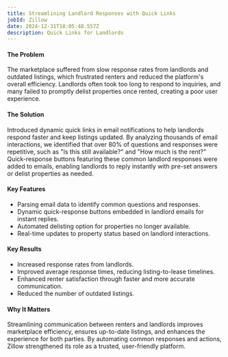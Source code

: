 ```yaml
---
title: Streamlining Landlord Responses with Quick Links
jobId: Zillow
date: 2024-12-31T18:05:48.557Z
description: Quick Links for Landlords
---
```

#### The Problem

The marketplace suffered from slow response rates from landlords and outdated listings, which frustrated renters and reduced the platform's overall efficiency. Landlords often took too long to respond to inquiries, and many failed to promptly delist properties once rented, creating a poor user experience.

#### The Solution

Introduced dynamic quick links in email notifications to help landlords respond faster and keep listings updated. By analyzing thousands of email interactions, we identified that over 80% of questions and responses were repetitive, such as "Is this still available?" and "How much is the rent?" Quick-response buttons featuring these common landlord responses were added to emails, enabling landlords to reply instantly with pre-set answers or delist properties as needed.

#### Key Features

* Parsing email data to identify common questions and responses.
* Dynamic quick-response buttons embedded in landlord emails for instant replies.
* Automated delisting option for properties no longer available.
* Real-time updates to property status based on landlord interactions.

#### Key Results

* Increased response rates from landlords.
* Improved average response times, reducing listing-to-lease timelines.
* Enhanced renter satisfaction through faster and more accurate communication.
* Reduced the number of outdated listings.

#### Why It Matters

Streamlining communication between renters and landlords improves marketplace efficiency, ensures up-to-date listings, and enhances the experience for both parties. By automating common responses and actions, Zillow strengthened its role as a trusted, user-friendly platform.
